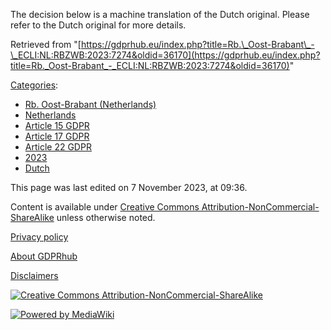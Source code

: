 The decision below is a machine translation of the Dutch original. Please refer to the Dutch original for more details.

Retrieved from "[https://gdprhub.eu/index.php?title=Rb.\_Oost-Brabant\_-\_ECLI:NL:RBZWB:2023:7274&oldid=36170](https://gdprhub.eu/index.php?title=Rb._Oost-Brabant_-_ECLI:NL:RBZWB:2023:7274&oldid=36170)"

[Categories](/index.php?title=Special:Categories "Special:Categories"):

*   [Rb. Oost-Brabant (Netherlands)](/index.php?title=Category:Rb._Oost-Brabant_\(Netherlands\) "Category:Rb. Oost-Brabant (Netherlands)")
*   [Netherlands](/index.php?title=Category:Netherlands "Category:Netherlands")
*   [Article 15 GDPR](/index.php?title=Category:Article_15_GDPR "Category:Article 15 GDPR")
*   [Article 17 GDPR](/index.php?title=Category:Article_17_GDPR "Category:Article 17 GDPR")
*   [Article 22 GDPR](/index.php?title=Category:Article_22_GDPR "Category:Article 22 GDPR")
*   [2023](/index.php?title=Category:2023 "Category:2023")
*   [Dutch](/index.php?title=Category:Dutch "Category:Dutch")

This page was last edited on 7 November 2023, at 09:36.

Content is available under [Creative Commons Attribution-NonCommercial-ShareAlike](https://creativecommons.org/licenses/by-nc-sa/4.0/) unless otherwise noted.

[Privacy policy](/index.php?title=GDPRhub:Privacy_policy)

[About GDPRhub](/index.php?title=GDPRhub:About)

[Disclaimers](/index.php?title=GDPRhub:General_disclaimer)

[![Creative Commons Attribution-NonCommercial-ShareAlike](/resources/assets/licenses/cc-by-nc-sa.png)](https://creativecommons.org/licenses/by-nc-sa/4.0/)

[![Powered by MediaWiki](/resources/assets/poweredby_mediawiki_88x31.png)](https://www.mediawiki.org/)

